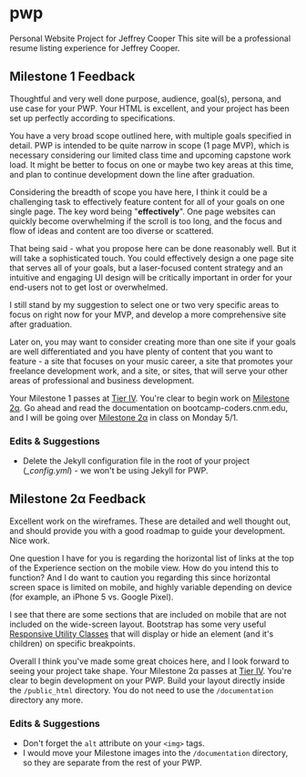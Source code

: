 # pwp
Personal Website Project for Jeffrey Cooper
This site will be a professional resume listing experience for Jeffrey Cooper. 

## Milestone 1 Feedback
Thoughtful and very well done purpose, audience, goal(s), persona, and use case for your PWP. Your HTML is excellent, and your project has been set up perfectly according to specifications.

You have a very broad scope outlined here, with multiple goals specified in detail. PWP is intended to be quite narrow in scope (1 page MVP), which is necessary considering our limited class time and upcoming capstone work load. It might be better to focus on one or maybe two key areas at this time, and plan to continue development down the line after graduation.

Considering the breadth of scope you have here, I think it could be a challenging task to effectively feature content for all of your goals on one single page. The key word being "**effectively**". One page websites can quickly become overwhelming if the scroll is too long, and the focus and flow of ideas and content are too diverse or scattered.

That being said - what you propose here can be done reasonably well. But it will take a sophisticated touch. You could effectively design a one page site that serves all of your goals, but a laser-focused content strategy and an intuitive and engaging UI design will be critically important in order for your end-users not to get lost or overwhelmed.

I still stand by my suggestion to select one or two very specific areas to focus on right now for your MVP, and develop a more comprehensive site after graduation.

Later on, you may want to consider creating more than one site if your goals are well differentiated and you have plenty of content that you want to feature - a site that focuses on your music career, a site that promotes your freelance development work, and a site, or sites, that will serve your other areas of professional and business development.

Your Milestone 1 passes at [Tier IV](https://bootcamp-coders.cnm.edu/projects/personal/rubric/). You're clear to begin work on [Milestone 2&alpha;](https://bootcamp-coders.cnm.edu/projects/personal/milestone-two/). Go ahead and read the documentation on bootcamp-coders.cnm.edu, and I will be going over [Milestone 2&alpha;](https://bootcamp-coders.cnm.edu/projects/personal/milestone-two/) in class on Monday 5/1.

### Edits &amp; Suggestions
- Delete the Jekyll configuration file in the root of your project (*\_config.yml*) - we won't be using Jekyll for PWP.

## Milestone 2&alpha; Feedback
Excellent work on the wireframes. These are detailed and well thought out, and should provide you with a good roadmap to guide your development. Nice work.

One question I have for you is regarding the horizontal list of links at the top of the Experience section on the mobile view. How do you intend this to function? And I do want to caution you regarding this since horizontal screen space is limited on mobile, and highly variable depending on device (for example, an iPhone 5 vs. Google Pixel).

I see that there are some sections that are included on mobile that are not included on the wide-screen layout. Bootstrap has some very useful [Responsive Utility Classes](http://getbootstrap.com/css/#responsive-utilities) that will display or hide an element (and it's children) on specific breakpoints.

Overall I think you've made some great choices here, and I look forward to seeing your project take shape. Your Milestone 2&alpha; passes at [Tier IV](https://bootcamp-coders.cnm.edu/projects/personal/rubric/). You're clear to begin development on your PWP. Build your layout directly inside the `/public_html` directory. You do not need to use the `/documentation` directory any more.

### Edits &amp; Suggestions
- Don't forget the `alt` attribute on your `<img>` tags.
- I would move your Milestone images into the `/documentation` directory, so they are separate from the rest of your PWP.
